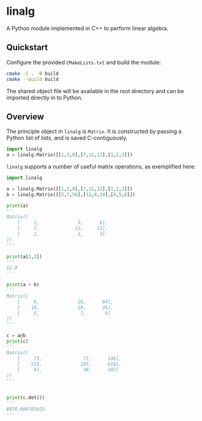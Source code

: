 # linalg

A Python module implemented in C++ to perform linear algebra.

## Quickstart

Configure the provided `CMakeLists.txt` and build the module:

```bash
cmake -S . -B build
cmake --build build
```

The shared object file will be available in the root directory and can be
imported directly in to Python.

## Overview
The principle object in `linalg` is `Matrix`. It is constructed by passing a
Python list of lists, and is saved C-contiguously.

```python
import linalg
a = linalg.Matrix([[1,3,8],[7,11,12],[1,2,3]])
```

`linalg` supports a number of useful matrix operations, as exemplified here:

```python
import linalg

a = linalg.Matrix([[1,3,8],[7,11,12],[1,2,3]])
b = linalg.Matrix([[5,7,56],[12,8,14],[4,5,6]])

print(a)
'''
Matrix([
    [     1,              3,      8],
    [     7,             11,     12],
    [     1,              2,      3]
])
'''

print(a[1,2])
'''
12.0
'''

print(a + b)
'''
Matrix([
    [     6,              10,      64],
    [    19,              19,      26],
    [     5,               7,       9]
])
'''

c = a@b
print(c)
'''
Matrix([
    [     73,               71,      146],
    [    215,              197,      618],
    [     41,               38,      102]
])
'''


print(c.det())
'''
8076.009765625
'''
```

